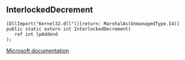 ## InterlockedDecrement

```
[DllImport("Kernel32.dll")][return: MarshalAs(UnmanagedType.I4)]
public static extern int InterlockedDecrement(
   ref int lpAddend
);
```

[Microsoft documentation](https://docs.microsoft.com/en-us/windows/win32/api/winnt/nf-winnt-interlockeddecrement)
